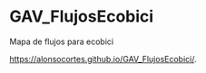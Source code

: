 # GAV_FlujosEcobici
Mapa de flujos para ecobici

https://alonsocortes.github.io/GAV_FlujosEcobici/.
